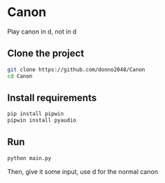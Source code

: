 # Canon

Play canon in d, not in d

## Clone the project

```sh
git clone https://github.com/donno2048/Canon
cd Canon
```

## Install requirements

```sh
pip install pipwin
pipwin install pyaudio
```

## Run

```sh
python main.py
```

Then, give it some input, use d for the normal canon
